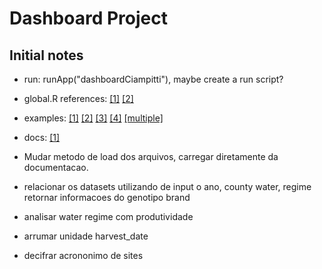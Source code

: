 # Dashboard Project

## Initial notes

* run: runApp("dashboardCiampitti"), maybe create a run script?
* global.R references: [[1]](https://mraess.rbind.io/2018/07/the-awesomeness-that-is-the-global-r-file-or-how-to-clean-up-your-shiny-app/) [[2]](https://shiny.rstudio.com/articles/scoping.html)
* examples: [[1]](https://github.com/rstudio/shiny-examples/tree/main/086-bus-dashboard) [[2]](https://github.com/rstudio/shiny-examples/tree/main/087-crandash) [[3]](https://github.com/Public-Health-Scotland/scotpho-profiles-tool) [[4]](https://github.com/rstudio/shiny-examples/tree/main/063-superzip-example) [[multiple]](https://www.r-bloggers.com/2022/03/r-shiny-in-life-sciences-top-7-dashboard-examples/)
* docs: [[1]](https://rstudio.github.io/shinydashboard/get_started.html)



* Mudar metodo de load dos arquivos, carregar diretamente da documentacao.
* relacionar os datasets utilizando de input o ano, county water, regime retornar informacoes do genotipo brand
* analisar water regime com produtividade

* arrumar unidade harvest_date
* decifrar acrononimo de sites